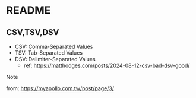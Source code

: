 # README

## CSV,TSV,DSV

- CSV: Comma-Separated Values
- TSV: Tab-Separated Values
- DSV: Delimiter-Separated Values
  - ref: https://matthodges.com/posts/2024-08-12-csv-bad-dsv-good/

> [!NOTE]
> from: https://myapollo.com.tw/post/page/3/

